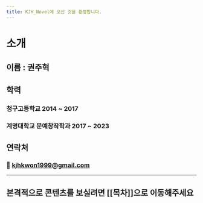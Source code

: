 ```yaml
---
title: KJH_Novel에 오신 것을 환영합니다.
---
```

# 소개 
## 이름 : 권주혁

## 학력
### 청구고등학교 2014 ~ 2017
### 계명대학교 문예창작학과 2017 ~ 2023

## 연락처
### 📧 kjhkwon1999@gmail.com

- - -
## 본격적으로 콘텐츠를 보실려면 [[목차]]으로 이동해주세요




